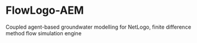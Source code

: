 # FlowLogo-AEM

Coupled agent-based groundwater modelling for NetLogo, finite difference method flow simulation engine
